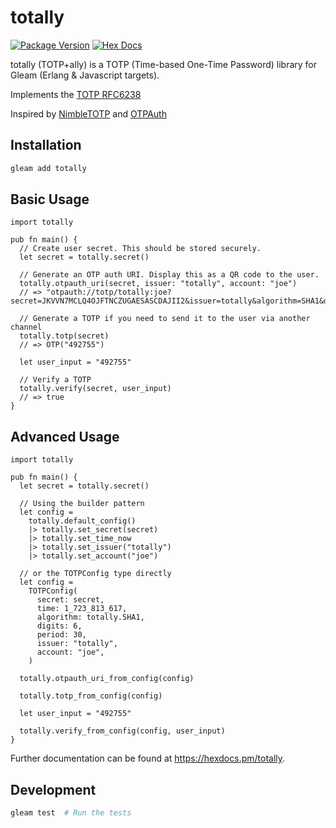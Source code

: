 # totally

[![Package Version](https://img.shields.io/hexpm/v/totally)](https://hex.pm/packages/totally)
[![Hex Docs](https://img.shields.io/badge/hex-docs-ffaff3)](https://hexdocs.pm/totally/)

totally (TOTP+ally) is a TOTP (Time-based One-Time Password) library for Gleam (Erlang & Javascript targets).

Implements the [TOTP RFC6238](https://datatracker.ietf.org/doc/html/rfc6238)

Inspired by [NimbleTOTP](https://github.com/dashbitco/nimble_totp) and [OTPAuth](https://github.com/hectorm/otpauth)

## Installation

```sh
gleam add totally
```

## Basic Usage

```gleam
import totally

pub fn main() {
  // Create user secret. This should be stored securely.
  let secret = totally.secret()

  // Generate an OTP auth URI. Display this as a QR code to the user.
  totally.otpauth_uri(secret, issuer: "totally", account: "joe")
  // => "otpauth://totp/totally:joe?secret=JKVVN7MCLQ4OJFTNCZUGAESASCDAJII2&issuer=totally&algorithm=SHA1&digits=6&period=30"

  // Generate a TOTP if you need to send it to the user via another channel
  totally.totp(secret)
  // => OTP("492755")

  let user_input = "492755"

  // Verify a TOTP
  totally.verify(secret, user_input)
  // => true
}
```

## Advanced Usage

```gleam
import totally

pub fn main() {
  let secret = totally.secret()

  // Using the builder pattern
  let config =
    totally.default_config()
    |> totally.set_secret(secret)
    |> totally.set_time_now
    |> totally.set_issuer("totally")
    |> totally.set_account("joe")

  // or the TOTPConfig type directly
  let config =
    TOTPConfig(
      secret: secret,
      time: 1_723_813_617,
      algorithm: totally.SHA1,
      digits: 6,
      period: 30,
      issuer: "totally",
      account: "joe",
    )

  totally.otpauth_uri_from_config(config)

  totally.totp_from_config(config)

  let user_input = "492755"

  totally.verify_from_config(config, user_input)
}
```

Further documentation can be found at <https://hexdocs.pm/totally>.

## Development

```sh
gleam test  # Run the tests
```
